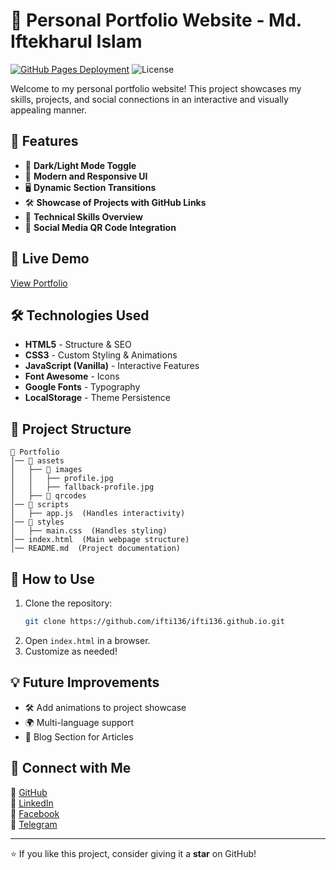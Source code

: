 # 🚀 Personal Portfolio Website - Md. Iftekharul Islam

[![GitHub Pages Deployment](https://img.shields.io/badge/Deployed%20on-GitHub%20Pages-blue?logo=github)](https://your-username.github.io/repository-name)
![License](https://img.shields.io/badge/License-MIT-green)

Welcome to my personal portfolio website! This project showcases my skills, projects, and social connections in an interactive and visually appealing manner.

## 📌 Features

- 🌙 **Dark/Light Mode Toggle**  
- 🎨 **Modern and Responsive UI**  
- 🖥 **Dynamic Section Transitions**  
- 🛠 **Showcase of Projects with GitHub Links**  
- 📜 **Technical Skills Overview**  
- 📱 **Social Media QR Code Integration**  

## 🔗 Live Demo

[View Portfolio](https://ifti136.github.io/)

## 🛠 Technologies Used

- **HTML5** - Structure & SEO  
- **CSS3** - Custom Styling & Animations  
- **JavaScript (Vanilla)** - Interactive Features  
- **Font Awesome** - Icons  
- **Google Fonts** - Typography  
- **LocalStorage** - Theme Persistence  

## 📂 Project Structure

```
📁 Portfolio
│── 📂 assets
│   ├── 📂 images
│   │   ├── profile.jpg
│   │   ├── fallback-profile.jpg
│   ├── 📂 qrcodes
│── 📂 scripts
│   ├── app.js  (Handles interactivity)
│── 📂 styles
│   ├── main.css  (Handles styling)
│── index.html  (Main webpage structure)
│── README.md  (Project documentation)
```

## 🎯 How to Use

1. Clone the repository:  
   ```sh
   git clone https://github.com/ifti136/ifti136.github.io.git
   ```
2. Open `index.html` in a browser.  
3. Customize as needed!

## 💡 Future Improvements

- 🛠 Add animations to project showcase  
- 🌍 Multi-language support  
- 📝 Blog Section for Articles  

## 🤝 Connect with Me

🔗 [GitHub](https://github.com/ifti136)  
🔗 [LinkedIn](https://www.linkedin.com/in/md-iftekharul-islam-7a953628a/)  
🔗 [Facebook](https://www.facebook.com/ifte603)  
🔗 [Telegram](https://t.me/+8801511713786)  

---

⭐ If you like this project, consider giving it a **star** on GitHub!
